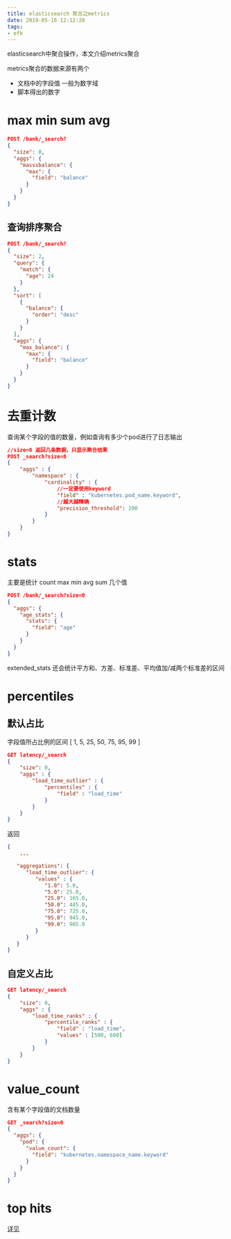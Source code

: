 ```yaml
---
title: elasticsearch 聚合之metrics
date: 2019-05-16 12:12:28
tags:
- efk
---
```



elasticsearch中聚合操作，本文介绍metrics聚合

metrics聚合的数据来源有两个

- 文档中的字段值 一般为数字域
- 脚本得出的数字

<!--more-->

# max min sum avg

```json
POST /bank/_search?
{
  "size": 0, 
  "aggs": {
    "masssbalance": {
      "max": {
        "field": "balance"
      }
    }
  }
}
```

## 查询排序聚合

```json
POST /bank/_search?
{
  "size": 2, 
  "query": {
    "match": {
      "age": 24
    }
  },
  "sort": [
    {
      "balance": {
        "order": "desc"
      }
    }
  ],
  "aggs": {
    "max_balance": {
      "max": {
        "field": "balance"
      }
    }
  }
}
```

# 去重计数

查询某个字段的值的数量，例如查询有多少个pod进行了日志输出

```json
//size=0 返回几条数据，只显示聚合结果
POST _search?size=0
{
    "aggs" : {
        "namespace" : {
            "cardinality" : {
                //一定要使用keyword
                "field" : "kubernetes.pod_name.keyword",
                //越大越精确
                "precision_threshold": 200
            }
        }
    }
}
```

# stats 

主要是统计 count max min avg sum 几个值

```json
POST /bank/_search?size=0
{
  "aggs": {
    "age_stats": {
      "stats": {
        "field": "age"
      }
    }
  }
}
```

extended_stats 还会统计平方和、方差、标准差、平均值加/减两个标准差的区间

# percentiles

## 默认占比

字段值所占比例的区间 [ 1, 5, 25, 50, 75, 95, 99 ]

```json
GET latency/_search
{
    "size": 0,
    "aggs" : {
        "load_time_outlier" : {
            "percentiles" : {
                "field" : "load_time" 
            }
        }
    }
}
```

返回

```json
{
    ...

   "aggregations": {
      "load_time_outlier": {
         "values" : {
            "1.0": 5.0,
            "5.0": 25.0,
            "25.0": 165.0,
            "50.0": 445.0,
            "75.0": 725.0,
            "95.0": 945.0,
            "99.0": 985.0
         }
      }
   }
}
```

## 自定义占比

```json
GET latency/_search
{
    "size": 0,
    "aggs" : {
        "load_time_ranks" : {
            "percentile_ranks" : {
                "field" : "load_time", 
                "values" : [500, 600]
            }
        }
    }
}

```

# value_count

含有某个字段值的文档数量

```json
GET _search?size=0
{
  "aggs": {
    "pod": {
      "value_count": {
        "field": "kubernetes.namespace_name.keyword"
      }
    }
  }
}
```

# top hits

[详见](https://blog.csdn.net/ctwy291314/article/details/82773180)











